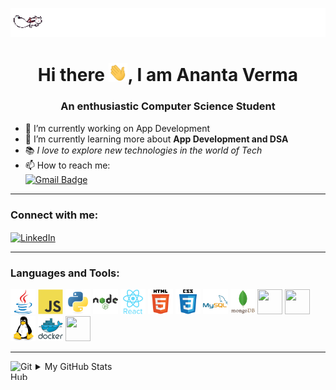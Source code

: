 [![Watch the video](https://github.com/OPTIMUS-PRIME2001/OPTIMUS-PRIME2001/blob/master/workflows/transparent_keubey.gif?raw=true)](https://github.com/OPTIMUS-PRIME2001/OPTIMUS-PRIME2001/blob/master/workflows/transparent_keubey.gif?raw=true)

<h1 align="center">Hi there <img src="https://raw.githubusercontent.com/ABSphreak/ABSphreak/master/gifs/Hi.gif" width="30px">, I am Ananta Verma</h1>
<h3 align="center">An enthusiastic Computer Science Student</h3>

- 🔭 I’m currently working on App Development  
- 🌱 I’m currently learning more about **App Development and DSA**  
- 📚 *I love to explore new technologies in the world of Tech*  
- 📫 How to reach me:  
  [![Gmail Badge](https://img.shields.io/badge/-veananta04@gmail.com-c14438?style=plastic&logo=Gmail&logoColor=white&link=mailto:veananta04@gmail.com)](mailto:veananta04@gmail.com)

---

<h3 align="left">Connect with me:</h3>
<p align="left">
  <a href="https://www.linkedin.com/in/ananta-verma0105" target="blank">
    <img align="center" src="https://raw.githubusercontent.com/rahuldkjain/github-profile-readme-generator/master/src/images/icons/Social/linked-in-alt.svg" alt="LinkedIn" height="30" width="40" />
  </a>
</p>

---

<h3 align="left">Languages and Tools:</h3>
<p align="left">
  <a href="https://www.java.com"><img src="https://raw.githubusercontent.com/devicons/devicon/master/icons/java/java-original.svg" width="40" height="40"/></a>
  <a href="https://developer.mozilla.org/en-US/docs/Web/JavaScript"><img src="https://raw.githubusercontent.com/devicons/devicon/master/icons/javascript/javascript-original.svg" width="40" height="40"/></a>
  <a href="https://www.python.org"><img src="https://raw.githubusercontent.com/devicons/devicon/master/icons/python/python-original.svg" width="40" height="40"/></a>
  <a href="https://nodejs.org"><img src="https://raw.githubusercontent.com/devicons/devicon/master/icons/nodejs/nodejs-original-wordmark.svg" width="40" height="40"/></a>
  <a href="https://reactjs.org"><img src="https://raw.githubusercontent.com/devicons/devicon/master/icons/react/react-original-wordmark.svg" width="40" height="40"/></a>
  <a href="https://www.w3.org/html"><img src="https://raw.githubusercontent.com/devicons/devicon/master/icons/html5/html5-original-wordmark.svg" width="40" height="40"/></a>
  <a href="https://www.w3schools.com/css"><img src="https://raw.githubusercontent.com/devicons/devicon/master/icons/css3/css3-original-wordmark.svg" width="40" height="40"/></a>
  <a href="https://www.mysql.com/"><img src="https://raw.githubusercontent.com/devicons/devicon/master/icons/mysql/mysql-original-wordmark.svg" width="40" height="40"/></a>
  <a href="https://www.mongodb.com/"><img src="https://raw.githubusercontent.com/devicons/devicon/master/icons/mongodb/mongodb-original-wordmark.svg" width="40" height="40"/></a>
  <a href="https://git-scm.com/"><img src="https://www.vectorlogo.zone/logos/git-scm/git-scm-icon.svg" width="40" height="40"/></a>
  <a href="https://www.postman.com/"><img src="https://www.vectorlogo.zone/logos/getpostman/getpostman-icon.svg" width="40" height="40"/></a>
  <a href="https://www.linux.org/"><img src="https://raw.githubusercontent.com/devicons/devicon/master/icons/linux/linux-original.svg" width="40" height="40"/></a>
  <a href="https://www.docker.com/"><img src="https://raw.githubusercontent.com/devicons/devicon/master/icons/docker/docker-original-wordmark.svg" width="40" height="40"/></a>
  <a href="https://www.gnu.org/software/bash/"><img src="https://www.vectorlogo.zone/logos/gnu_bash/gnu_bash-icon.svg" width="40" height="40"/></a>
</p>

---

<details>
<summary>
    <img align="left" src="https://github.com/ananta-01verma/ananta-01verma/blob/main/workflows/increase.svg" alt="GitHub Stats" width="40" height="30">My GitHub Stats
</summary>  
<p align="center">
  <img align="center" src="https://github-readme-streak-stats.herokuapp.com/?user=ananta-01verma&theme=tokyonight&hide_border=false" /><br><br>
  <img align="center" src="https://github-readme-stats.vercel.app/api?username=ananta-01verma&theme=tokyonight&hide_border=false&include_all_commits=false&count_private=false" /><br><br>
  <img align="center" src="https://github-readme-stats.vercel.app/api/top-langs?username=ananta-01verma&show_icons=true&locale=en&layout=compact&theme=tokyonight" />
</p>
</details>
